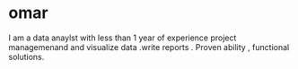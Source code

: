 # omar
I am a data anaylst with less than 1 year of experience project managemenand and visualize data .write reports . Proven ability , functional solutions.
